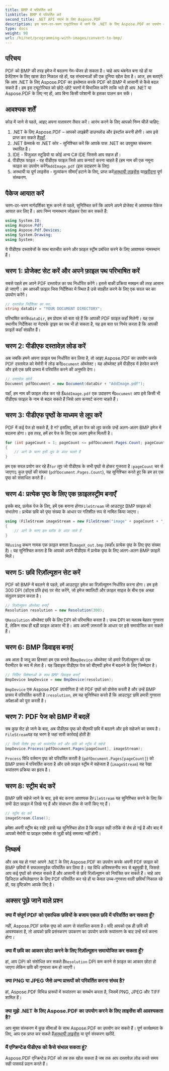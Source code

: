 ```yaml
---
title: BMP में परिवर्तित करें
linktitle: BMP में परिवर्तित करें
second_title: .NET API संदर्भ के लिए Aspose.PDF
description: इस चरण-दर-चरण ट्यूटोरियल में जानें कि .NET के लिए Aspose.PDF का उपयोग करके PDF को BMP इमेज में आसानी से कैसे परिवर्तित किया जाए। .NET डेवलपर्स के लिए बिल्कुल सही।
type: docs
weight: 90
url: /hi/net/programming-with-images/convert-to-bmp/
---
```

## परिचय

PDF को BMP की तरह इमेज में बदलना गेम-चेंजर हो सकता है। चाहे आप थंबनेल बना रहे हों या प्रेजेंटेशन के लिए खास डेटा निकाल रहे हों, यह संभावनाओं की एक दुनिया खोल देता है। आज, हम बताएंगे कि आप .NET के लिए Aspose.PDF का इस्तेमाल करके PDF को BMP में आसानी से कैसे बदल सकते हैं। हम इस ट्यूटोरियल को छोटे-छोटे चरणों में विभाजित करेंगे ताकि भले ही आप .NET या Aspose.PDF के लिए नए हों, आप बिना किसी परेशानी के इसका पालन कर सकें।

## आवश्यक शर्तें

कोड में जाने से पहले, आइए अपना वातावरण तैयार करें। आरंभ करने के लिए आपको निम्न चीज़ें चाहिए:

1.  .NET के लिए Aspose.PDF – आपको लाइब्रेरी डाउनलोड और इंस्टॉल करनी होगी। आप इसे प्राप्त कर सकते हैं[यहाँ](https://releases.aspose.com/pdf/net/).
2. .NET फ्रेमवर्क या .NET कोर - सुनिश्चित करें कि आपके पास .NET का उपयुक्त संस्करण स्थापित है।
3. IDE - विजुअल स्टूडियो या कोई अन्य C# IDE जिससे आप सहज हों।
4.  पीडीएफ फाइल - वह पीडीएफ फाइल जिसे आप कनवर्ट करना चाहते हैं (हम नाम की एक नमूना फाइल का उपयोग करेंगे`AddImage.pdf` (इस उदाहरण के लिए)
5.  अस्थायी या पूर्ण लाइसेंस - मूल्यांकन सीमाएँ हटाने के लिए, प्राप्त करें[अस्थायी लाइसेंस](https://purchase.aspose.com/temporary-license/) या[खरीदना](https://purchase.aspose.com/buy) पूर्ण संस्करण.

## पैकेज आयात करें

चरण-दर-चरण मार्गदर्शिका शुरू करने से पहले, सुनिश्चित करें कि आपने अपने प्रोजेक्ट में आवश्यक पैकेज आयात कर लिए हैं। आप निम्न नामस्थान जोड़कर ऐसा कर सकते हैं:

```csharp
using System.IO;
using Aspose.Pdf;
using Aspose.Pdf.Devices;
using System.Drawing;
using System;
```

ये पीडीएफ दस्तावेजों के साथ बातचीत करने और फ़ाइल स्ट्रीम प्रबंधित करने के लिए आवश्यक नामस्थान हैं।

## चरण 1: प्रोजेक्ट सेट करें और अपने फ़ाइल पथ परिभाषित करें

सबसे पहले हम अपने PDF दस्तावेज़ का पथ निर्धारित करेंगे। इससे बाकी प्रक्रिया मक्खन की तरह आसान हो जाएगी। हम आपकी फ़ाइल जिस निर्देशिका में स्थित है उसे संग्रहीत करने के लिए एक सरल चर का उपयोग करेंगे।


```csharp
// दस्तावेज़ निर्देशिका का पथ.
string dataDir = "YOUR DOCUMENT DIRECTORY";
```

 परिभाषित करके`dataDir`, हम प्रोग्राम को बता रहे हैं कि आपकी PDF फ़ाइल कहाँ मिलेगी। यह एक स्थानीय निर्देशिका या नेटवर्क ड्राइव का पथ भी हो सकता है, यह इस बात पर निर्भर करता है कि आपकी फ़ाइलें कहाँ संग्रहीत हैं।

## चरण 2: पीडीएफ दस्तावेज़ लोड करें

 अब जबकि हमने अपना फ़ाइल पथ निर्धारित कर लिया है, तो आइए Aspose.PDF का उपयोग करके PDF दस्तावेज़ को मेमोरी में लोड करें`Document` ऑब्जेक्ट। यह ऑब्जेक्ट हमें पीडीएफ में हेरफेर करने और इसे एक छवि प्रारूप में परिवर्तित करने की अनुमति देगा।


```csharp
// दस्तावेज़ खोलें
Document pdfDocument = new Document(dataDir + "AddImage.pdf");
```

 यहाँ, हम नाम की फ़ाइल लोड कर रहे हैं`AddImage.pdf` एक उदाहरण में`Document` आप इसे किसी भी पीडीएफ फाइल के नाम से बदल सकते हैं जिसे आप कनवर्ट करना चाहते हैं।

## चरण 3: पीडीएफ पृष्ठों के माध्यम से लूप करें

PDF में कई पेज हो सकते हैं, है न? इसलिए, हमें हर पेज को लूप करके उन्हें अलग-अलग BMP इमेज में बदलना होगा। इस तरह, हमें हर पेज के लिए एक अलग इमेज मिलती है।


```csharp
for (int pageCount = 1; pageCount <= pdfDocument.Pages.Count; pageCount++)
{
    // आगे के चरण इसी लूप के अंदर चलते हैं
}
```

हम एक सरल प्रयोग कर रहे हैं`for` लूप जो पीडीएफ के सभी पृष्ठों से होकर गुजरता है।`pageCount` चर से जाएगा`1` कुल पृष्ठों की संख्या (`pdfDocument.Pages.Count`), यह सुनिश्चित करते हुए कि हम हर एक पृष्ठ को संसाधित करते हैं।

## चरण 4: प्रत्येक पृष्ठ के लिए एक फ़ाइलस्ट्रीम बनाएँ

 इसके बाद, प्रत्येक पेज के लिए, हमें एक बनाना होगा`FileStream` जो आउटपुट BMP फ़ाइल को संभालेगा। प्रत्येक छवि को पृष्ठ संख्या के आधार पर गतिशील रूप से नामित किया जाएगा।


```csharp
using (FileStream imageStream = new FileStream("image" + pageCount + "_out" + ".bmp", FileMode.Create))
{
    // आगे के चरण इस ब्लॉक के अंदर जाते हैं
}
```

 यह`using` कथन नामक एक फ़ाइल बनाता है`imageX_out.bmp` (कहाँ`X` प्रत्येक पृष्ठ के लिए पृष्ठ संख्या है)। यह सुनिश्चित करता है कि आपको अपने पीडीएफ में प्रत्येक पृष्ठ के लिए अलग-अलग BMP फ़ाइलें मिलें।

## चरण 5: छवि रिज़ॉल्यूशन सेट करें

PDF को BMP में बदलने से पहले, हमें आउटपुट इमेज का रिज़ॉल्यूशन निर्धारित करना होगा। हम इसे 300 DPI (डॉट्स प्रति इंच) पर सेट करेंगे, जो इमेज क्वालिटी और फ़ाइल साइज़ के बीच एक अच्छा संतुलन प्रदान करता है।


```csharp
// रिज़ॉल्यूशन ऑब्जेक्ट बनाएँ
Resolution resolution = new Resolution(300);
```

 ए`Resolution` ऑब्जेक्ट छवि के लिए DPI को परिभाषित करता है। उच्च DPI का मतलब बेहतर गुणवत्ता है, लेकिन साथ ही बड़ी फ़ाइल आकार भी है। आप अपनी ज़रूरतों के आधार पर इसे समायोजित कर सकते हैं।

## चरण 6: BMP डिवाइस बनाएं

 अब आता है जादू का हिस्सा! हम एक बनाते हैं`BmpDevice` ऑब्जेक्ट जो हमारे रिज़ॉल्यूशन को एक पैरामीटर के रूप में लेता है। यह डिवाइस पीडीएफ पेज को बीएमपी इमेज में बदलने के लिए जिम्मेदार है।


```csharp
// निर्दिष्ट विशेषताओं के साथ BMP डिवाइस बनाएँ
BmpDevice bmpDevice = new BmpDevice(resolution);
```

`BmpDevice` एक Aspose.PDF उपयोगिता है जो PDF पृष्ठों को प्रोसेस करती है और उन्हें BMP प्रारूप में परिवर्तित करती है।`resolution`, हम यह सुनिश्चित करते हैं कि आउटपुट छवि हमारी गुणवत्ता अपेक्षाओं को पूरा करती है।

## चरण 7: PDF पेज को BMP में बदलें

 सब कुछ सेट हो जाने के बाद, अब पीडीएफ पृष्ठ को बीएमपी छवि में बदलने और इसे सहेजने का समय है।`FileStream`यह वह चरण है जहां सारी कार्रवाई होती है!


```csharp
// किसी विशेष पृष्ठ को रूपांतरित करें और छवि को स्ट्रीम में सहेजें
bmpDevice.Process(pdfDocument.Pages[pageCount], imageStream);
```

`Process` विधि वर्तमान पृष्ठ को परिवर्तित करती है (`pdfDocument.Pages[pageCount]`) को BMP प्रारूप में परिवर्तित करता है और उसे फ़ाइल स्ट्रीम में सहेजता है (`imageStream`) यह रेखा रूपांतरण प्रक्रिया का हृदय है।

## चरण 8: स्ट्रीम बंद करें

 BMP छवि सहेजे जाने के बाद, इसे बंद करना आवश्यक है`FileStream` यह सुनिश्चित करने के लिए कि सभी डेटा फ़ाइल में लिखे गए हैं और संसाधन ठीक से जारी किए गए हैं।


```csharp
// स्ट्रीम बंद करें
imageStream.Close();
```

हमेशा अपनी स्ट्रीम बंद रखें! इससे यह सुनिश्चित होता है कि फ़ाइल सही तरीके से सेव हो गई है और बाद में आपको मेमोरी या फ़ाइल एक्सेस से जुड़ी कोई समस्या नहीं होगी।

## निष्कर्ष

और अब यह हो गया! आपने .NET के लिए Aspose.PDF का उपयोग करके अपनी PDF फ़ाइल को BMP छवियों में सफलतापूर्वक परिवर्तित कर लिया है। यह विधि अविश्वसनीय रूप से बहुमुखी है, जिससे आप कई पृष्ठों को संभाल सकते हैं और आसानी से छवि रिज़ॉल्यूशन को नियंत्रित कर सकते हैं। चाहे आप डिजिटल अभिलेखागार के लिए PDF परिवर्तित कर रहे हों या केवल उच्च-गुणवत्ता वाली छवियाँ निकाल रहे हों, यह दृष्टिकोण आपके लिए है।

## अक्सर पूछे जाने वाले प्रश्न

### क्या मैं संपूर्ण PDF को एकाधिक छवियों के बजाय एकल छवि में परिवर्तित कर सकता हूँ?
नहीं, Aspose.PDF प्रत्येक पृष्ठ को अलग से संसाधित करता है। यदि आपको एक ही छवि की आवश्यकता है, तो आपको छवि प्रसंस्करण उपकरण का उपयोग करके रूपांतरण के बाद उन्हें मर्ज करना होगा।

### क्या मैं छवि का आकार छोटा करने के लिए रिज़ॉल्यूशन समायोजित कर सकता हूँ?
 हां, आप DPI को संशोधित कर सकते हैं`Resolution` DPI कम करने से फ़ाइल का आकार छोटा हो जाएगा लेकिन छवि की गुणवत्ता कम हो जाएगी।

### क्या PNG या JPEG जैसे अन्य प्रारूपों को परिवर्तित करना संभव है?
हां, Aspose.PDF विभिन्न प्रारूपों में रूपांतरण का समर्थन करता है, जिसमें PNG, JPEG और TIFF शामिल हैं।

### क्या मुझे .NET के लिए Aspose.PDF का उपयोग करने के लिए लाइसेंस की आवश्यकता है?
 आप मुफ़्त संस्करण में कुछ सीमाओं के साथ Aspose.PDF का उपयोग कर सकते हैं। पूर्ण कार्यक्षमता के लिए, आप एक प्राप्त कर सकते हैं[अस्थायी लाइसेंस](https://purchase.aspose.com/temporary-license/) या पूर्ण संस्करण खरीदें.

### मैं एन्क्रिप्टेड पीडीएफ को कैसे संभाल सकता हूं?
Aspose.PDF एन्क्रिप्टेड PDF को तब तक खोल सकता है जब तक आप दस्तावेज़ लोड करते समय सही पासवर्ड प्रदान करते हैं।